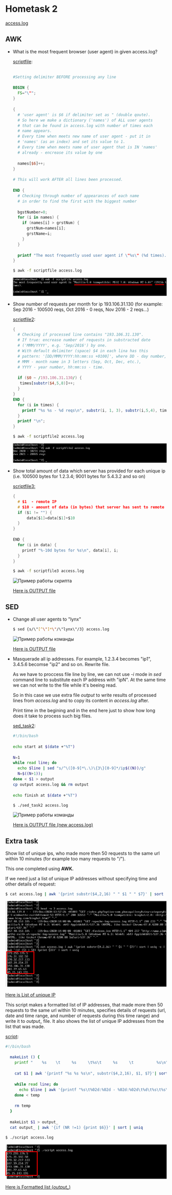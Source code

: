 # Hometask 2

[access.log](/2/access.log)

## AWK

* What is the most frequent browser (user agent) in given access.log?

  [scriptfile](/2/scriptfile):
  ```awk

  #Setting delimiter BEFORE processing any line

  BEGIN {
    FS="\"";
  }
  
  {
    # 'user agent' is $6 if delimiter set as " (double qoute).
    # So here we make a dictionary ('names') of ALL user agents 
    # that can be found in access.log with number of times each 
    # name appears.
    # Every time when meets new name of user agent - put it in 
    # 'names' (as an index) and set its value to 1.
    # Every time when meets name of user agent that is IN 'names' 
    # already - encrease its value by one

    names[$6]++;
  }

  # This will work AFTER all lines been processed.

  END {
    # Checking through number of appearances of each name 
    # in order to find the first with the biggest number

    bgstNumber=0;
    for (i in names) {
      if (names[i] > grstNum) {
        grstNum=names[i];
        grstName=i;
      }
    }

    printf "The most frequently used user agent if \"%s\" (%d times).\n\n";
  }
  ```
  ```sh
  $ awk -f scriptfile access.log
  ```
  
  ![Пример работы скрипта](/2/screenshots/taskAWK_1.png)


* Show number of requests per month for ip 193.106.31.130 (for example: Sep 2016 - 100500 reqs, Oct 2016 - 0 reqs, Nov 2016 - 2 reqs...)

  [scriptfile2](/2/scriptfile2):
  
  ```awk
  {
    # Checking if processed line contains "193.106.31.130".
    # If true: encrease number of requests in substracted date 
    # ('MMM/YYYY', e.g. 'Sep/2016') by one.
    # With default delimiter (space) $4 in each lina has this
    # pattern: '[DD/MMM/YYYY:hh:mm:ss +0100]', where DD - day number,
    # MMM - month name in 3 letters (Sep, Oct, Dec, etc.), 
    # YYYY - year number, hh:mm:ss - time.

    if ($0 ~ /193.106.31.130/) {
     times[substr($4,5,8)]++;
    }
  }
  END {
    for (i in times) {
      printf "%s %s - %d reqs\n", substr(i, 1, 3), substr(i,5,4), times[i];
    }
    printf "\n";
  }
  ```
   ```sh
  $ awk -f scriptfile2 access.log
  ```
  
  ![Пример работы скрипта](/2/screenshots/taskAWK_2.png)


* Show total amount of data which server has provided for each unique ip (i.e. 100500 bytes for 1.2.3.4; 9001 bytes for 5.4.3.2 and so on)

  [scriptfile3:](/2/scriptfile3)
  
  ```c
  {
    # $1  - remote IP
    # $10 - amount of data (in bytes) that server has sent to remote IP
    if ($1 != "") {
        data[$1]=data[$1]+$10
    }
  }
  
  END {
    for (i in data) {
      printf "%-10d bytes for %s\n", data[i], i;
    }
  }
  ```
  
    ```sh
  $ awk -f scriptfile3 access.log
  ```
  
  ![Пример работы скрипта](/2/screenshots/taskAWK_3.png)
   
  [Here is OUTPUT file](/2/AWK_task3_OUTPUT)
 
 
 ## SED 
 
  * Change all user agents to "lynx"
    
    ```sh
    $ sed {s/\"[^\"]*\"/\"lynx\"/3} access.log
    ```
    
    ![Пример работы команды](/2/screenshots/taskSED_1.png)
    
    [Here is OUTPUT file](/2/SED_task1_OUTPUT)
  
  * Masquerade all ip addresses. For example, 1.2.3.4 becomes "ip1", 3.4.5.6 becomse "ip2" and so on. Rewrite file.
  
    As we have to proccess file line by line,  we can not use *-i* mode in *sed* command line to substitute each IP address with "ipN". At the same time we can not write to the file while it's beeing read.
  
    So in this case we use extra file *output* to write results of processed lines from *access.log* and to copy its content in *access.log* after. 
  
    Print time in the begining and in the end here just to show how long does it take to process such big files.
    
    [sed_task2](/2/sed_task2):
  
    ```sh 
    #!/bin/bash
   
    echo start at $(date +"%T")

    N=1
    while read line; do
      echo $line | sed "s/^\([0-9]*\.\)\{3\}[0-9]*/ip$((N))/g"
      N=$((N+1));
    done < $1 > output
    cp output access.log && rm output
    
    echo finish at $(date +"%T")
    ```
    ```sh
    $ ./sed_task2 access.log 
    ```
       
    ![Пример работы команды](/2/screenshots/taskSED_2.png)
    
    [Here is OUTPUT file (new access.log)](/2/SED_task2_OUTPUT)
  
  ## Extra task
  
  Show list of unique ips, who made more then 50 requests to the same url within 10 minutes (for example too many requests to "/").
  
  This one completed using **AWK.**
  
  If we need just a list of unique IP addresses without specifying time and other details of request:

  ```sh
  $ cat access.log | awk '{print substr($4,2,16) " " $1 " " $7}' | sort | uniq -c | awk '{ if ($1 > 50) {print $3}}' | sort | uniq
  ```
  
  ![Пример работы команды](/2/screenshots/task_EXTRA_1.png)
   
   [Here is List of unique IP](/2/task_EXTRA_OUTPUT_1)
  
  
  This script makes a formatted list of IP addresses, that made more then 50 requests to the same url within 10 minutes, specifies details of requests (url, date and time range, and number of requests during this time range) and write it to *output_* file. It also shows the list of unique IP addresses from the list that was made.
  
  [script](/2/script):
  
  ```sh
  #!/bin/bash

    makeList () {
      printf "    %s    \t     %s     \t%s\t     %s     \t          %s\n" "DATE" "TIME" "REQ" "IP" "URL"

      cat $1 | awk '{printf "%s %s %s\n", substr($4,2,16), $1, $7}'| sort | uniq -c | awk '{if ($1 > 50) {printf "%s %s %d %s %s\n", substr($2,1,11), substr($2,13,4), $1, $3, $4}}' > temp

      while read line; do
        echo $line | awk '{printf "%s\t%02d:%02d - %02d:%02d\t%d\t%s\t%s\n", $1, substr($2,1,2), substr($2,4,1)*10, substr($2,4,1) < 5 ? substr($2,1,2) : (substr($2,1,2) < 23 ? substr($2,1,2)+1 : 0), substr($2,4,1) < 5 ? (substr($2,4,1)+1)*10 :0, $3, $4, $5}';
      done < temp

      rm temp
    }

    makeList $1 > output_
    cat output_ | awk '{if (NR !=1) {print $6}}' | sort | uniq 
  ```
  
  ```sh
  $ ./script access.log
  ```
  
  ![Пример работы команды](/2/screenshots/task_EXTRA_2.png)
  
  [Here is Formatted list (*output_*)](/2/task_EXTRA_OUTPUT_2)
  
    
     
  
  
 
  
  
